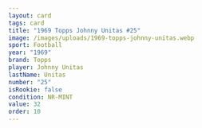 ```yaml
---
layout: card
tags: card
title: "1969 Topps Johnny Unitas #25"
image: /images/uploads/1969-topps-johnny-unitas.webp
sport: Football
year: "1969"
brand: Topps
player: Johnny Unitas
lastName: Unitas
number: "25"
isRookie: false
condition: NR-MINT
value: 32
order: 10
---
```

